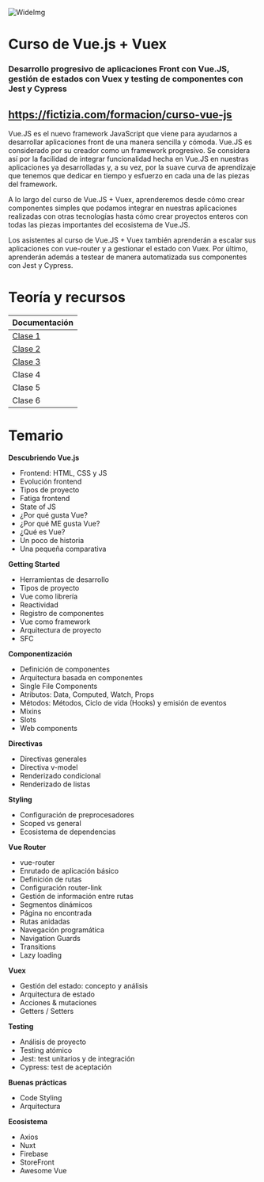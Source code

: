 ![WideImg](http://fictizia.com/img/github/Fictizia-plan-estudios-github.jpg)

# Curso de Vue.js + Vuex

### Desarrollo progresivo de aplicaciones Front con Vue.JS, gestión de estados con Vuex y testing de componentes con Jest y Cypress

## https://fictizia.com/formacion/curso-vue-js

Vue.JS es el nuevo framework JavaScript que viene para ayudarnos a desarrollar aplicaciones front de una manera sencilla y cómoda. Vue.JS es considerado por su creador como un framework progresivo. Se considera así por la facilidad de integrar funcionalidad hecha en Vue.JS en nuestras aplicaciones ya desarrolladas y, a su vez, por la suave curva de aprendizaje que tenemos que dedicar en tiempo y esfuerzo en cada una de las piezas del framework.

A lo largo del curso de Vue.JS + Vuex, aprenderemos desde cómo crear componentes simples que podamos integrar en nuestras aplicaciones realizadas con otras tecnologías hasta cómo crear proyectos enteros con todas las piezas importantes del ecosistema de Vue.JS.

Los asistentes al curso de Vue.JS + Vuex también aprenderán a escalar sus aplicaciones con vue-router y a gestionar el estado con Vuex. Por último, aprenderán además a testear de manera automatizada sus componentes con Jest y Cypress.

Teoría y recursos
=================

| Documentación                       |
| ----------------------------------- |
| [Clase 1](clases/clase-1/README.md) |
| [Clase 2](clases/clase-2/README.md) |
| [Clase 3](clases/clase-3/README.md) |
| Clase 4 |
| Clase 5 |
| Clase 6 |

Temario
=================

**Descubriendo Vue.js**

* Frontend: HTML, CSS y JS
* Evolución frontend
* Tipos de proyecto
* Fatiga frontend
* State of JS
* ¿Por qué gusta Vue?
* ¿Por qué ME gusta Vue?
* ¿Qué es Vue?
* Un poco de historia
* Una pequeña comparativa

**Getting Started**

* Herramientas de desarrollo
* Tipos de proyecto
* Vue como librería
* Reactividad
* Registro de componentes
* Vue como framework
* Arquitectura de proyecto
* SFC

**Componentización**

* Definición de componentes
* Arquitectura basada en componentes
* Single File Components
* Atributos: Data, Computed, Watch, Props
* Métodos: Métodos, Ciclo de vida (Hooks) y emisión de eventos
* Mixins
* Slots
* Web components

**Directivas**

* Directivas generales
* Directiva v-model
* Renderizado condicional
* Renderizado de listas

**Styling**

* Configuración de preprocesadores
* Scoped vs general
* Ecosistema de dependencias

**Vue Router**

* vue-router
* Enrutado de aplicación básico
* Definición de rutas
* Configuración router-link
* Gestión de información entre rutas
* Segmentos dinámicos
* Página no encontrada
* Rutas anidadas
* Navegación programática
* Navigation Guards
* Transitions
* Lazy loading

**Vuex**

* Gestión del estado: concepto y análisis
* Arquitectura de estado
* Acciones & mutaciones
* Getters / Setters

**Testing**

* Análisis de proyecto
* Testing atómico
* Jest: test unitarios y de integración
* Cypress: test de aceptación

**Buenas prácticas**

* Code Styling
* Arquitectura

**Ecosistema**

* Axios
* Nuxt
* Firebase
* StoreFront
* Awesome Vue
